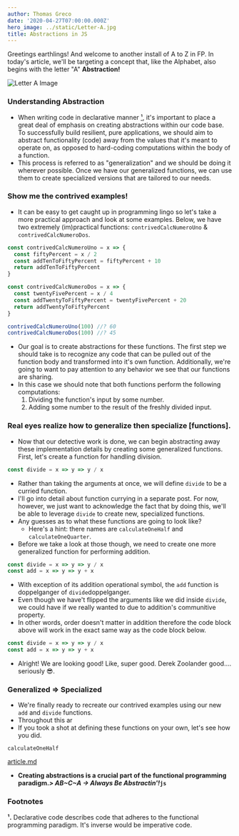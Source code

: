 ```yaml
---
author: Thomas Greco
date: '2020-04-27T07:00:00.000Z'
hero_image: ../static/Letter-A.jpg
title: Abstractions in JS
---
```


Greetings earthlings! And welcome to another install of A to Z in FP. In today's article, we'll be targeting a concept that, like the Alphabet, also begins with the letter "A" **Abstraction!**

![Letter A Image](/static/Letter-A.jpg)

### Understanding Abstraction

- When writing code in declarative manner [¹](#1), it's important to place a great deal of emphasis on creating abstractions within our code base. To successfully build resilient, pure applications, we should aim to abstract functionality (code) away from the values that it's meant to operate on, as opposed to hard-coding computations within the body of a function.
- This process is referred to as "generalization" and we should be doing it wherever possible. Once we have our generalized functions, we can use them to create specialized versions that are tailored to our needs.

### Show me the contrived examples!

- It can be easy to get caught up in programming lingo so let's take a more practical approach and look at some examples. Below, we have two extremely (im)practical functions: `contrivedCalcNumeroUno` & `contrivedCalcNumeroDos`.

```jsx
const contrivedCalcNumeroUno = x => {
  const fiftyPercent = x / 2
  const addTenToFiftyPercent = fiftyPercent + 10
  return addTenToFiftyPercent
}

const contrivedCalcNumeroDos = x => {
  const twentyFivePercent = x / 4
  const addTwentyToFiftyPercent = twentyFivePercent + 20
  return addTwentyToFiftyPercent
}

contrivedCalcNumeroUno(100) //? 60
contrivedCalcNumeroDos(100) //? 45
```

- Our goal is to create abstractions for these functions. The first step we should take is to recognize any code that can be pulled out of the function body and transformed into it's own function. Additionally, we're going to want to pay attention to any behavior we see that our functions are sharing.
- In this case we should note that both functions perform the following computations:
  1. Dividing the function's input by some number.
  2. Adding some number to the result of the freshly divided input.

### Real eyes realize how to generalize then specialize [functions].

- Now that our detective work is done, we can begin abstracting away these implementation details by creating some generalized functions. First, let's create a function for handling division.

```jsx
const divide = x => y => y / x
```

- Rather than taking the arguments at once, we will define `divide` to be a curried function.
- I'll go into detail about function currying in a separate post. For now, however, we just want to acknowledge the fact that by doing this, we'll be able to leverage `divide` to create new, specialized functions.
- Any guesses as to what these functions are going to look like?
  - Here's a hint: there names are `calculateOneHalf` and `calculateOneQuarter`.
- Before we take a look at those though, we need to create one more generalized function for performing addition.

```jsx
const divide = x => y => y / x
const add = x => y => y + x
```

- With exception of its addition operational symbol, the `add` function is doppelganger of `divide`doppelganger.
- Even though we have't flipped the arguments like we did inside `divide`, we could have if we really wanted to due to addition's communitive property.
- In other words, order doesn't matter in addition therefore the code block above will work in the exact same way as the code block below.

```jsx
const divide = x => y => y / x
const add = x => y => y + x
```

- Alright! We are looking good! Like, super good. Derek Zoolander good.... seriously 😎.

### Generalized ⇒ Specialized

- We're finally ready to recreate our contrived examples using our new `add` and `divide` functions.
- Throughout this ar
- If you took a shot at defining these functions on your own, let's see how you did.

`calculateOneHalf`

[article.md](https://s3-us-west-2.amazonaws.com/secure.notion-static.com/9b87aedd-d92c-4f5d-acee-27f13f200da6/article.md)

- **Creating abstractions is a crucial part of the functional programming paradigm._> AB~C~A -> Always Be Abstractin'!_`js`**

### Footnotes

**¹.** Declarative code describes code that adheres to the functional programming paradigm. It's inverse would be imperative code.
